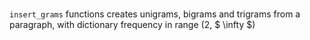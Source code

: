 #

`insert_grams` functions creates unigrams, bigrams and trigrams from a paragraph, with dictionary frequency in range (2, $ \infty $)
